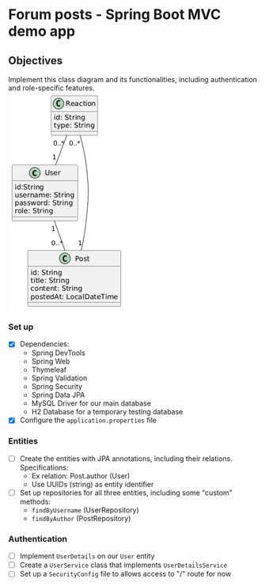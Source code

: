 # Forum posts - Spring Boot MVC demo app

## Objectives

Implement this class diagram and its functionalities, including authentication and role-specific features.  
![Class diagram](/assets/uml_class_diagram.png)

### Set up

- [x] Dependencies:
    - Spring DevTools
    - Spring Web
    - Thymeleaf
    - Spring Validation
    - Spring Security
    - Spring Data JPA
    - MySQL Driver for our main database
    - H2 Database for a temporary testing database
- [x] Configure the `application.properties` file

### Entities

- [ ] Create the entities with JPA annotations, including their relations. Specifications:
  - Ex relation: Post.author (User)
  - Use UUIDs (string) as entity identifier
- [ ] Set up repositories for all three entities, including some "custom" methods: 
  - `findByUsername` (UserRepository)
  - `findByAuthor` (PostRepository)

### Authentication

- [ ] Implement `UserDetails` on our `User` entity 
- [ ] Create a `UserService` class that implements `UserDetailsService`
- [ ] Set up a `SecurityConfig` file to allows access to "/" route for now